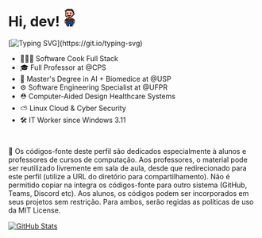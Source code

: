 <h1 align="left">Hi, dev! <img src="gif_fred_d.gif" width="25px"></h1>

[![Typing SVG](https://readme-typing-svg.demolab.com?font=Fira+Code&pause=1000&color=000000&width=435&lines=Turn+off+the+screens!)](https://git.io/typing-svg)

- 👨🏻‍🍳 Software Cook Full Stack<br>
- 🎓 Full Professor at @CPS<br>
- 🤖 Master's Degree in AI + Biomedice at @USP<br>
- ⚙ Software Engineering Specialist at @UFPR<br>
- ⛑️ Computer-Aided Design Healthcare Systems<br>
- ⛅ Linux Cloud & Cyber Security<br>
- 🛠️ IT Worker since Windows 3.11<br>

<h1 align="left"></h1>

📢 Os códigos-fonte deste perfil são dedicados especialmente à alunos e professores de cursos de computação. Aos professores, o material pode ser reutilizado livremente em sala de aula, desde que redirecionado para este perfil (utilize a URL do diretório para compartilhamento). Não é permitido copiar na íntegra os códigos-fonte para outro sistema (GitHub, Teams, Discord etc). Aos alunos, os códigos podem ser incorporados em seus projetos sem restrição. Para ambos, serão regidas as políticas de uso da MIT License.<br>

<a href="https://github.com/fbamuniz/fbamuniz">
  <img align="center" src="https://github-readme-stats.vercel.app/api?username=fbamuniz&show_icons=true&line_height=27&theme=default" alt="GitHub Stats"/>
</a>
